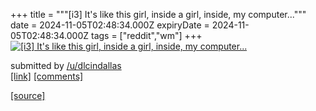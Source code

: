 +++
title = """[i3] It's like this girl, inside a girl, inside, my computer..."""
date = 2024-11-05T02:48:34.000Z
expiryDate = 2024-11-05T02:48:34.000Z
tags = ["reddit","wm"]
+++
[![[i3] It's like this girl, inside a girl, inside, my computer...](https://b.thumbs.redditmedia.com/421uyUWpRrkvHAZdq4HuBB2TA2e4_HucVbAbebjcNLs.jpg "[i3] It's like this girl, inside a girl, inside, my computer...")](https://www.reddit.com/r/unixporn/comments/1gjwri1/i3_its_like_this_girl_inside_a_girl_inside_my/)

submitted by [/u/dlcindallas](https://www.reddit.com/user/dlcindallas)  
[\[link\]](https://www.reddit.com/gallery/1gjwri1) [\[comments\]](https://www.reddit.com/r/unixporn/comments/1gjwri1/i3_its_like_this_girl_inside_a_girl_inside_my/)

[[source]](https://www.reddit.com/r/unixporn/comments/1gjwri1/i3_its_like_this_girl_inside_a_girl_inside_my/)
